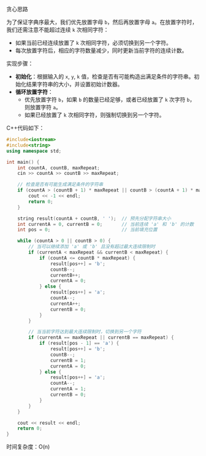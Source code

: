 

贪心思路

为了保证字典序最大，我们优先放置字母 `b`，然后再放置字母 `a`。在放置字符时，我们还需注意不能超过连续 `k` 次相同字符：

- 如果当前已经连续放置了 `k` 次相同字符，必须切换到另一个字符。
- 每次放置字符后，相应的字符数量减少，同时更新当前字符的连续计数。

实现步骤：

- **初始化**：根据输入的 `x`, `y`, `k` 值，检查是否有可能构造出满足条件的字符串。初始化结果字符串的大小，并设置初始计数器。
- **循环放置字符**：
  - 优先放置字符 `b`，如果 `b` 的数量已经足够，或者已经放置了 `k` 次字符 `b`，则放置字符 `a`。
  - 如果已经放置了 `k` 次相同字符，则强制切换到另一个字符。

C++代码如下： 

```CPP 
#include<iostream>
#include<string>
using namespace std;

int main() {
    int countA, countB, maxRepeat;
    cin >> countA >> countB >> maxRepeat;

    // 检查是否有可能生成满足条件的字符串
    if (countA > (countB + 1) * maxRepeat || countB > (countA + 1) * maxRepeat) {
        cout << -1 << endl;
        return 0;
    }

    string result(countA + countB, ' ');  // 预先分配字符串大小
    int currentA = 0, currentB = 0;       // 当前连续 'a' 和 'b' 的计数
    int pos = 0;                          // 当前填充位置

    while (countA > 0 || countB > 0) {
        // 当可以继续添加 'a' 或 'b' 且没有超过最大连续限制时
        if (currentA < maxRepeat && currentB < maxRepeat) {
            if (countA <= countB * maxRepeat) {
                result[pos++] = 'b';
                countB--;
                currentB++;
                currentA = 0;
            } else {
                result[pos++] = 'a';
                countA--;
                currentA++;
                currentB = 0;
            }
        }

        // 当当前字符达到最大连续限制时，切换到另一个字符
        if (currentA == maxRepeat || currentB == maxRepeat) {
            if (result[pos - 1] == 'a') {
                result[pos++] = 'b';
                countB--;
                currentB = 1;
                currentA = 0;
            } else {
                result[pos++] = 'a';
                countA--;
                currentA = 1;
                currentB = 0;
            }
        }
    }

    cout << result << endl;
    return 0;
}

```

时间复杂度：O(n) 
